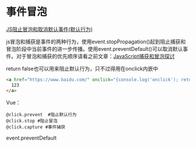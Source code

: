 # 事件冒泡

[JS阻止冒泡和取消默认事件(默认行为)](http://caibaojian.com/javascript-stoppropagation-preventdefault.html)

js冒泡和捕获是事件的两种行为，使用event.stopPropagation()起到阻止捕获和冒泡阶段中当前事件的进一步传播。使用event.preventDefault()可以取消默认事件。对于冒泡和捕获的优先顺序请看之前文章：[JavaScript捕获和冒泡探讨](http://caibaojian.com/javascript-capture-bubble.html)

return false也可以用来阻止默认行为，只不过得用在onclick内嵌中

```html
<a href="https://www.baidu.com/" onclick="{console.log('onclick'); return false;}">
  123
</a>
```



Vue：

```vue
@click.prevent  #阻止默认行为
@click.stop #阻止冒泡
@click.capture #事件捕获
```





event.preventDefault

